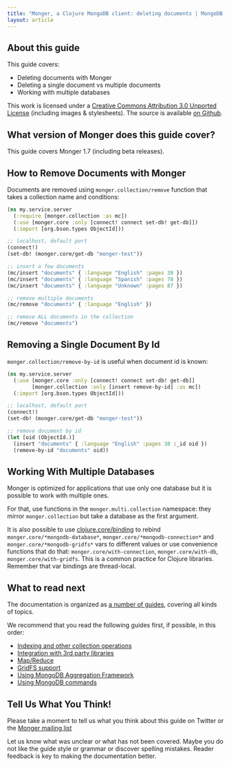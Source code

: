 ```yaml
---
title: "Monger, a Clojure MongoDB client: deleting documents | MongoDB library for Clojure"
layout: article
---
```


## About this guide

This guide covers:

 * Deleting documents with Monger
 * Deleting a single document vs multiple documents
 * Working with multiple databases

This work is licensed under a <a rel="license" href="http://creativecommons.org/licenses/by/3.0/">Creative Commons Attribution 3.0 Unported License</a> (including images & stylesheets). The source is available [on Github](https://github.com/clojurewerkz/monger.docs).


## What version of Monger does this guide cover?

This guide covers Monger 1.7 (including beta releases).


## How to Remove Documents with Monger

Documents are removed using `monger.collection/remove` function that takes a collection name and conditions:

``` clojure
(ns my.service.server
  (:require [monger.collection :as mc])
  (:use [monger.core :only [connect! connect set-db! get-db]])
  (:import [org.bson.types ObjectId]))

;; localhost, default port
(connect!)
(set-db! (monger.core/get-db "monger-test"))

;; insert a few documents
(mc/insert "documents" { :language "English" :pages 38 })
(mc/insert "documents" { :language "Spanish" :pages 78 })
(mc/insert "documents" { :language "Unknown" :pages 87 })

;; remove multiple documents
(mc/remove "documents" { :language "English" })

;; remove ALL documents in the collection
(mc/remove "documents")
```


## Removing a Single Document By Id

`monger.collection/remove-by-id` is useful when document id is known:

``` clojure
(ns my.service.server
  (:use [monger.core :only [connect! connect set-db! get-db]]
        [monger.collection :only [insert remove-by-id] :as mc])
  (:import [org.bson.types ObjectId]))

;; localhost, default port
(connect!)
(set-db! (monger.core/get-db "monger-test"))

;; remove document by id
(let [oid (ObjectId.)]
  (insert "documents" { :language "English" :pages 38 :_id oid })
  (remove-by-id "documents" oid))
```



## Working With Multiple Databases

Monger is optimized for applications that use only one database but it
is possible to work with multiple ones.

For that, use functions in the `monger.multi.collection` namespace: they mirror
`monger.collection` but take a database as the first argument.


It is also possible to use [clojure.core/binding](http://clojuredocs.org/clojure_core/clojure.core/binding)
to rebind `monger.core/*mongodb-database*`,
`monger.core/*mongodb-connection*` and `monger.core/*mongodb-gridfs*`
vars to different values or use convenience functions that do that:
`monger.core/with-connection`, `monger.core/with-db`,
`monger.core/with-gridfs`. This is a common practice for Clojure
libraries. Remember that var bindings are thread-local.



## What to read next

The documentation is organized as [a number of guides](/articles/guides.html), covering all kinds of topics.

We recommend that you read the following guides first, if possible, in this order:

 * [Indexing and other collection operations](/articles/collections.html)
 * [Integration with 3rd party libraries](/articles/integration.html)
 * [Map/Reduce](/articles/mapreduce.html)
 * [GridFS support](/articles/gridfs.html)
 * [Using MongoDB Aggregation Framework](/articles/aggregation.html)
 * [Using MongoDB commands](/articles/commands.html)

## Tell Us What You Think!

Please take a moment to tell us what you think about this guide on
Twitter or the [Monger mailing
list](https://groups.google.com/forum/#!forum/clojure-mongodb)

Let us know what was unclear or what has not been covered. Maybe you
do not like the guide style or grammar or discover spelling
mistakes. Reader feedback is key to making the documentation better.
